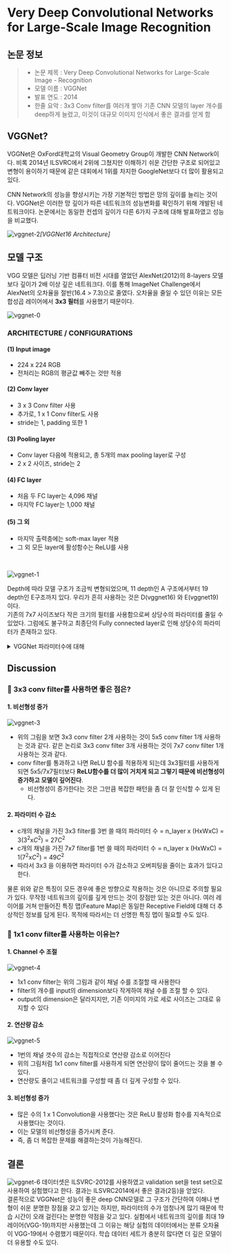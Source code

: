 # Very Deep Convolutional Networks for Large-Scale Image Recognition

## 논문 정보
> - 논문 제목 : Very Deep Convolutional Networks for Large-Scale Image - Recognition  
> - 모델 이름 : VGGNet 
> - 발표 연도 : 2014
> - 한줄 요악 : 3x3 Conv filter를 여러개 쌓아 기존 CNN 모델의 layer 개수를 deep하게 늘렸고, 이것이 대규모 이미지 인식에서 좋은 결과를 얻게 함

## VGGNet?
VGGNet은 OxFord대학교의 Visual Geometry Group이 개발한 CNN Network이다. 비록 2014년 ILSVRC에서 2위에 그쳤지만 이해하기 쉬운 간단한 구조로 되어있고 변형이 용이하기 때문에 같은 대회에서 1위를 차지한 GoogleNet보다 더 많이 활용되고 있다.

CNN Network의 성능을 향상시키는 가장 기본적인 방법은 망의 깊이를 늘리는 것이다. VGGNet은 이러한 망 깊이가 따른 네트워크의 성능변화를 확인하기 위해 개발된 네트워크이다. 논문에서는 동일한 컨셉의 깊이가 다른 6가지 구조에 대해 발표하였고 성능을 비교했다.

![vggnet-2](../Img/vggnet-2.jpg)*[VGGNet16 Architecture]*

## 모델 구조
VGG 모델은 딥러닝 기반 컴퓨터 비전 시대를 열었던 AlexNet(2012)의 8-layers 모델보다 깊이가 2배 이상 깊은 네트워크다. 이를 통해 ImageNet Challenge에서 AlexNet의 오차율을 절반(16.4 > 7.3)으로 줄였다. 오차율을 줄일 수 있던 이유는 모든 합성곱 레이어에서 **3x3 필터**를 사용했기 때문이다.

![vggnet-0](../Img/vggnet-0.png)

### ARCHITECTURE / CONFIGURATIONS
 
#### (1) Input image  
- 224 x 224 RGB
- 전처리는 RGB의 평균값 빼주는 것만 적용 

#### (2) Conv layer
- 3 x 3 Conv filter 사용
- 추가로, 1 x 1 Conv filter도 사용
- stride는 1, padding 또한 1

#### (3) Pooling layer
- Conv layer 다음에 적용되고, 총 5개의 max pooling layer로 구성
- 2 x 2 사이즈, stride는 2

#### (4) FC layer
- 처음 두 FC layer는 4,096 채널
- 마지막 FC layer는 1,000 채널

#### (5) 그 외
- 마지막 출력층에는 soft-max layer 적용
- 그 외 모든 layer에 활성함수는 ReLU를 사용    

<br>

![vggnet-1](../Img/vggnet-1.jpg)

Depth에 따라 모델 구조가 조금씩 변형되었으며, 11 depth인 A 구조에서부터 19 depth인 E구조까지 있다. 우리가 흔히 사용하는 것은 D(vggnet16) 와 E(vggnet19) 이다.    
기존의 7x7 사이즈보다 작은 크기의 필터를 사용함으로써 상당수의 파라미터를 줄일 수 있었다. 그럼에도 불구하고 최종단의 Fully connected layer로 인해 상당수의 파라미터가 존재하고 있다.


<details>
<summary>VGGNet 파라미터수에 대해</summary>
<div>
VGGNet은 depth가 늘어남에도 더 큰 conv layer를 사용한 얕은 신경망보다 오히려 파라미터 수가 줄어들었다고 설명한다. 하지만  당시 ILSVRC 2014에서 1등을 차지한 GoogLeNet의 저자 Szegedy가 비판을 했던 부분은 파라미터의 개수가 너무 많다는 점이다. 위의 표를 보면 알 수 있는 것처럼, GoogLeNet의 파라미터의 개수가 <b>5백만개</b> 수준이었던 것에 비해 VGGNet은 가장 단순한 A-구조에서도 파라미터의 개수가 <b>133 백만개</b>로 엄청나게 많다. (GoogLeNet : 22 layers / VGGNet : 11~19 layers)

그 결정적인 이유는 VGGNet의 경우는 AlexNet과 마찬가지로 최종단에 fully-connected layer 3개가 오는데 이 부분에서만 파라미터의 개수가 약 122 백만개가 온다고 한다. 참고로 GoogLeNet은 Fully-connected layer가 없다.

> 정리 : 3x3 보다 더 큰 conv layer를 사용하는 얕은 신경망보다 파라미터 수가 적긴 하지만 그렇다고 가장 적은 것도 아니고 가장 효율적인 것도 아니다.

</div>
</details>

## Discussion
### 🌟 3x3 conv filter를 사용하면 좋은 점은?
#### 1. **비선형성  증가**
![vggnet-3](../Img/vggnet-3.png)
- 위의 그림을 보면 3x3 conv filter 2개 사용하는 것이 5x5 conv filter 1개 사용하는 것과 같다. 같은 논리로 3x3 conv filter 3개 사용하는 것이 7x7 conv filter 1개 사용하는 것과 같다.
- conv filter를 통과하고 나면 ReLU 함수를 적용하게 되는데 3x3필터를 사용하게 되면 5x5/7x7필터보다 **ReLU함수를 더 많이 거치게 되고 그렇기 때문에 비선형성이 증가하고 모델이 깊어진다**.
    - 비선형성이 증가한다는 것은 그만큼 복잡한 패턴을 좀 더 잘 인식할 수 있게 된다.
#### 2. **파라미터 수 감소**
- c개의 채널을 가진 3x3 filter를 3번 쓸 때의 파라미터 수 = n_layer x (HxWxC) = 3($3^2$x$C^2$) = 27$C^2$
- c개의 채널을 가진 7x7 filter를 1번 쓸 때의 파라미터 수 = n_layer x (HxWxC) = 1($7^2$x$C^2$) = 49$C^2$
- 따라서 3x3 을 이용하면 파라미터 수가 감소하고 오버피팅을 줄이는 효과가 있다고 한다.

물론 위와 같은 특징이 모든 경우에 좋은 방향으로 작용하는 것은 아니므로 주의할 필요가 있다. 무작정 네트워크의 깊이를  깊게 만드는 것이 장점만 있는 것은 아니다. 여러 레이어를 거쳐 만들어진 특징 맵(Feature Map)은 동일한 Receptive Field에 대해 더 추상적인 정보를 담게 된다. 목적에 따라서는 더 선명한 특징 맵이 필요할 수도 있다.



### 🌟 1x1 conv filter를 사용하는 이유는?
#### 1. **Channel 수 조절**
![vggnet-4](../Img/vggnet-4.png)
- 1x1 conv filter는 위의 그림과 같이 채널 수를 조절할 때 사용한다
- filter의 개수를 input의 dimension보다 작게하여 채널 수를 조절 할 수 있다.
- output의 dimension은 달라지지만, 기존 이미지의 가로 세로 사이즈는 그대로 유지할 수 있다

#### 2. 연산량 감소
![vggnet-5](../Img/vggnet-5.png)
- 1번의 채널 갯수의 감소는 직접적으로 연산량 감소로 이어진다
- 위의 그림처럼 1x1 conv filter를 사용하게 되면 연산량이 많이 줄어드는 것을 볼 수 있다.
- 연산량도 줄이고 네트워크를 구성할 때 좀 더 깊게 구성할 수 있다.
  
#### 3. 비선형성 증가
- 많은 수의 1 x 1 Convolution을 사용했다는 것은 ReLU 활성화 함수를 지속적으로 사용했다는 것이다.
- 이는 모델의 비선형성을 증가시켜 준다.
- 즉, 좀 더 복잡한 문제를 해결하는것이 가능해진다.


## 결론
![vggnet-6](../Img/vggnet-6.png)
데이터셋은 ILSVRC-2012를 사용하였고 validation set을 test set으로 사용하여 실험했다고 한다. 결과는 ILSVRC2014에서 좋은 결과(2등)을 얻었다.  
결론적으로 VGGNet은 성능이 좋은 deep CNN모델로 그 구조가 간단하여 이해나 변형이 쉬운 분명한 장점을 갖고 있기는 하지만, 파라미터의 수가 엄청나게 많기 때문에 학습 시간이 오래 걸린다는 분명한 약점을 갖고 있다.
실험에서 네트워크의 깊이를 최대 19 레이어(VGG-19)까지만 사용했는데 그 이유는 해당 실험의 데이터에서는 분류 오차율이 VGG-19에서 수렴했기 때문이다. 학습 데이터 세트가 충분히 많다면 더 깊은 모델이 더 유용할 수도 있다.

